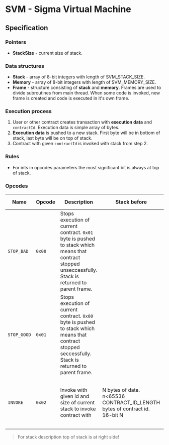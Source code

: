 # SVM - Sigma Virtual Machine

## Specification

### Pointers

* **StackSize** - current size of stack.

### Data structures

* **Stack** - array of 8-bit integers with length of SVM_STACK_SIZE.
* **Memory** - array of 8-bit integers with length of SVM_MEMORY_SIZE.
* **Frame** - structure consisting of **stack** and **memory**.
Frames are used to divide subroutines from main thread.
When some code is invoked, new frame is created and code is executed in it's own frame.

### Execution process

1. User or other contract creates transaction with **execution data** and `contractId`.
Execution data is simple array of bytes.
2. **Execution data** is pushed to a new stack.
First byte will be in bottom of stack, last byte will be on top of stack.
3. Contract with given `contractId` is invoked with stack from step 2.

### Rules

* For ints in opcodes parameters the most significant bit is always at top of stack.

### Opcodes

Name | Opcode | Description | Stack before | Stack after
--- | --- | --- | --- | ---
`STOP_BAD` | `0x00` | Stops execution of current contract. `0x01` byte is pushed to stack which means that contract stopped unseccessfully. Stack is returned to parent frame.
`STOP_GOOD` | `0x01` | Stops execution of current contract. `0x00` byte is pushed to stack which means that contract stopped seccessfully. Stack is returned to parent frame.
`INVOKE` | `0x02` | Invoke with given id and size of current stack to invoke contract with | N bytes of data. n<65536<br/>CONTRACT_ID_LENGTH bytes of contract id.<br/>16-bit N | Stack returned by invoked contract.<br/>`00` if successful and `01` otherwise
> For stack description top of stack is at right side!
